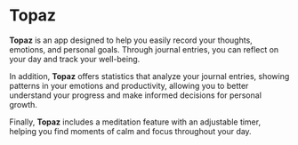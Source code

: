# Topaz
**Topaz** is an app designed to help you easily record your thoughts, emotions, and personal goals. Through journal entries, you can reflect on your day and track your well-being.

In addition, **Topaz** offers statistics that analyze your journal entries, showing patterns in your emotions and productivity, allowing you to better understand your progress and make informed decisions for personal growth.

Finally, **Topaz** includes a meditation feature with an adjustable timer, helping you find moments of calm and focus throughout your day.
